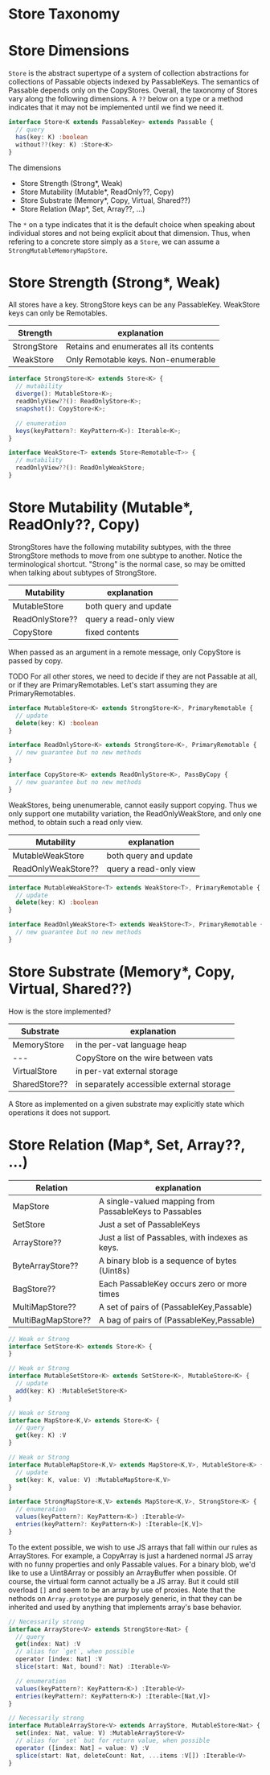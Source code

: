 # Store Taxonomy

# Store Dimensions

`Store` is the abstract supertype of a system of collection abstractions
for collections of Passable objects indexed by PassableKeys. The semantics
of Passable depends only on the CopyStores. Overall, the taxonomy of
Stores vary along the following dimensions. A `??` below on a type or
a method indicates that it may not be implemented until we find we need it.

```ts
interface Store<K extends PassableKey> extends Passable {
  // query
  has(key: K) :boolean
  without??(key: K) :Store<K>
}
```

The dimensions
   * Store Strength (Strong\*, Weak)
   * Store Mutability (Mutable\*, ReadOnly??, Copy)
   * Store Substrate (Memory\*, Copy, Virtual, Shared??)
   * Store Relation (Map\*, Set, Array??, ...)

The `*` on a type indicates that it is the default choice when speaking
about individual stores and not being explicit about that dimension. Thus,
when refering to a concrete store simply as a `Store`, we can assume a
`StrongMutableMemoryMapStore`.

# Store Strength (Strong\*, Weak)

All stores have a key. StrongStore keys can be any PassableKey. WeakStore
keys can only be Remotables.

| Strength      | explanation                                 |
|---------------|---------------------------------------------|
| StrongStore   | Retains and enumerates all its contents     |
| WeakStore     | Only Remotable keys. Non-enumerable         |

```ts
interface StrongStore<K> extends Store<K> {
  // mutability
  diverge(): MutableStore<K>;
  readOnlyView??(): ReadOnlyStore<K>;
  snapshot(): CopyStore<K>;

  // enumeration
  keys(keyPattern?: KeyPattern<K>): Iterable<K>;
}

interface WeakStore<T> extends Store<Remotable<T>> {
  // mutability
  readOnlyView??(): ReadOnlyWeakStore;
}
```

# Store Mutability (Mutable\*, ReadOnly??, Copy)

StrongStores have the following mutability subtypes, with the three StrongStore
methods to move from one subtype to another. Notice the terminological
shortcut. "Strong" is the normal case, so may be omitted when talking about
subtypes of StrongStore.

| Mutability      | explanation            |
|-----------------|------------------------|
| MutableStore    | both query and update  |
| ReadOnlyStore?? | query a read-only view |
| CopyStore       | fixed contents         |

When passed as an argument in a remote message, only CopyStore is passed by
copy.

TODO For all other stores, we need to decide if they are not
Passable at all, or if they are PrimaryRemotables. Let's start assuming they
are PrimaryRemotables.

```ts
interface MutableStore<K> extends StrongStore<K>, PrimaryRemotable {
  // update
  delete(key: K) :boolean
}

interface ReadOnlyStore<K> extends StrongStore<K>, PrimaryRemotable {
  // new guarantee but no new methods
}

interface CopyStore<K> extends ReadOnlyStore<K>, PassByCopy {
  // new guarantee but no new methods
}
```

WeakStores, being unenumerable, cannot easily support copying. Thus
we only support one mutability variation, the ReadOnlyWeakStore,
and only one method, to obtain such a read only view.

| Mutability          | explanation            |
|---------------------|------------------------|
| MutableWeakStore    | both query and update  |
| ReadOnlyWeakStore?? | query a read-only view |

```ts
interface MutableWeakStore<T> extends WeakStore<T>, PrimaryRemotable {
  // update
  delete(key: K) :boolean
}

interface ReadOnlyWeakStore<T> extends WeakStore<T>, PrimaryRemotable {
  // new guarantee but no new methods
}
```

# Store Substrate (Memory\*, Copy, Virtual, Shared??)

How is the store implemented?

| Substrate     | explanation                               |
|---------------|-------------------------------------------|
| MemoryStore   | in the per-vat language heap              |
| ---           | CopyStore on the wire between vats |
| VirtualStore  | in per-vat external storage               |
| SharedStore?? | in separately accessible external storage |

A Store as implemented on a given substrate may explicitly state which
operations it does not support.

# Store Relation (Map\*, Set, Array??, ...)

| Relation           | explanation                                            |
|--------------------|--------------------------------------------------------|
| MapStore           | A single-valued mapping from PassableKeys to Passables |
| SetStore           | Just a set of PassableKeys |
| ArrayStore??       | Just a list of Passables, with indexes as keys.        |
| ByteArrayStore??   | A binary blob is a sequence of bytes (Uint8s)          |
| BagStore??         | Each PassableKey occurs zero or more times             |
| MultiMapStore??    | A set of pairs of (PassableKey,Passable)               |
| MultiBagMapStore?? | A bag of pairs of (PassableKey,Passable)               |

```ts
// Weak or Strong
interface SetStore<K> extends Store<K> {
}

// Weak or Strong
interface MutableSetStore<K> extends SetStore<K>, MutableStore<K> {
  // update
  add(key: K) :MutableSetStore<K>
}

// Weak or Strong
interface MapStore<K,V> extends Store<K> {
  // query
  get(key: K) :V
}

// Weak or Strong
interface MutableMapStore<K,V> extends MapStore<K,V>, MutableStore<K> {
  // update
  set(key: K, value: V) :MutableMapStore<K,V>
}

interface StrongMapStore<K,V> extends MapStore<K,V>, StrongStore<K> {
  // enumeration
  values(keyPattern?: KeyPattern<K>) :Iterable<V>
  entries(keyPattern?: KeyPattern<K>) :Iterable<[K,V]>
}
```

To the extent possible, we wish to use JS arrays that fall within our rules
as ArrayStores. For example, a CopyArray is just a hardened normal JS array
with no funny properties and only Passable values. For a binary blob, we'd
like to use a Uint8Array or possibly an ArrayBuffer when possible. Of course,
the virtual form cannot actually be a JS array. But it could still overload
`[]` and seem to be an array by use of proxies. Note that the nethods on
`Array.prototype` are purposely generic, in that they can be inherited and used
by anything that implements array's base behavior.

```ts
// Necessarily strong
interface ArrayStore<V> extends StrongStore<Nat> {
  // query
  get(index: Nat) :V
  // alias for `get`, when possible
  operator [index: Nat] :V
  slice(start: Nat, bound?: Nat) :Iterable<V>

  // enumeration
  values(keyPattern?: KeyPattern<K>) :Iterable<V>
  entries(keyPattern?: KeyPattern<K>) :Iterable<[Nat,V]>
}

// Necessarily strong
interface MutableArrayStore<V> extends ArrayStore, MutableStore<Nat> {
  set(index: Nat, value: V) :MutableArrayStore<V>
  // alias for `set` but for return value, when possible
  operator ([index: Nat] = value: V) :V
  splice(start: Nat, deleteCount: Nat, ...items :V[]) :Iterable<V>
}
```
